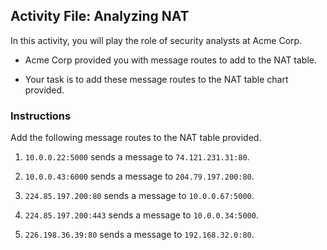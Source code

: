 ## Activity File: Analyzing NAT

In this activity, you will play the role of security analysts at Acme Corp.

- Acme Corp provided you with message routes to add to the NAT table.

- Your task is to add these message routes to the NAT table chart provided.

### Instructions 
   
 Add the following message routes to the NAT table provided. 

1. `10.0.0.22:5000` sends a message to `74.121.231.31:80`.

2. `10.0.0.43:6000` sends a message to `204.79.197.200:80`.
3. `224.85.197.200:80` sends a message to `10.0.0.67:5000`.
4. `224.85.197.200:443` sends a message to `10.0.0.34:5000`.
5. `226.198.36.39:80` sends a message to `192.168.32.0:80`.

